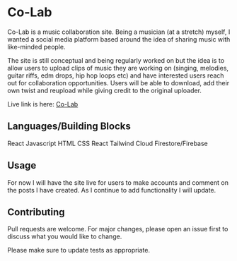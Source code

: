 # Co-Lab

Co-Lab is a music collaboration site. Being a musician (at a stretch) myself, I wanted a social media platform based around the idea of sharing music with like-minded people. 

The site is still conceptual and being regularly worked on but the idea is to allow users to upload clips of music they are working on (singing, melodies, guitar riffs, edm drops, hip hop loops etc) and have interested users reach out for collaboration opportunities. Users will be able to download, add their own twist and reupload while giving credit to the original uploader.

Live link is here: [Co-Lab](https://co-lab.vercel.app)

## Languages/Building Blocks

React
Javascript
HTML
CSS
React
Tailwind
Cloud Firestore/Firebase

## Usage

For now I will have the site live for users to make accounts and comment on the posts I have created. As I continue to add functionality I will update.

## Contributing
Pull requests are welcome. For major changes, please open an issue first to discuss what you would like to change.

Please make sure to update tests as appropriate.
